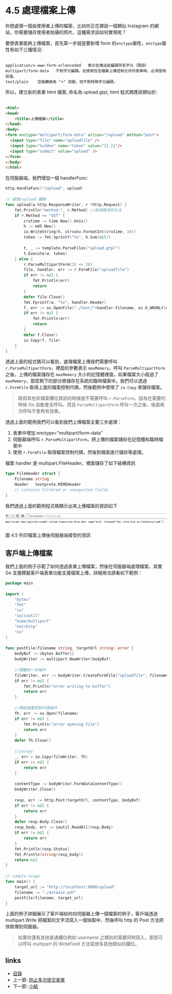 # 4.5 處理檔案上傳
你想處理一個由使用者上傳的檔案，比如你正在建設一個類似 Instagram 的網站，你需要儲存使用者拍攝的照片。這種需求該如何實現呢？

要使表單能夠上傳檔案，首先第一步就是要新增 form 的`enctype`屬性，`enctype`屬性有如下三種情況:
```

application/x-www-form-urlencoded   表示在傳送前編碼所有字元（預設）
multipart/form-data	  不對字元編碼。在使用包含檔案上傳控制元件的表單時，必須使用該值。
text/plain	  空格轉換為 "+" 加號，但不對特殊字元編碼。
```
所以，建立新的表單 html 檔案, 命名為 upload.gtpl, html 程式碼應該類似於:
```html

<html>
<head>
	<title>上傳檔案</title>
</head>
<body>
<form enctype="multipart/form-data" action="/upload" method="post">
  <input type="file" name="uploadfile" />
  <input type="hidden" name="token" value="{{.}}"/>
  <input type="submit" value="upload" />
</form>
</body>
</html>
```
在伺服器端，我們增加一個 handlerFunc:

```Go
http.HandleFunc("/upload", upload)

// 處理/upload 邏輯
func upload(w http.ResponseWriter, r *http.Request) {
	fmt.Println("method:", r.Method) //取得請求的方法
	if r.Method == "GET" {
		crutime := time.Now().Unix()
		h := md5.New()
		io.WriteString(h, strconv.FormatInt(crutime, 10))
		token := fmt.Sprintf("%x", h.Sum(nil))

		t, _ := template.ParseFiles("upload.gtpl")
		t.Execute(w, token)
	} else {
		r.ParseMultipartForm(32 << 20)
		file, handler, err := r.FormFile("uploadfile")
		if err != nil {
			fmt.Println(err)
			return
		}
		defer file.Close()
		fmt.Fprintf(w, "%v", handler.Header)
		f, err := os.OpenFile("./test/"+handler.Filename, os.O_WRONLY|os.O_CREATE, 0666)  // 此處假設當前目錄下已存在 test 目錄
		if err != nil {
			fmt.Println(err)
			return
		}
		defer f.Close()
		io.Copy(f, file)
	}
}
```
透過上面的程式碼可以看到，處理檔案上傳我們需要呼叫 `r.ParseMultipartForm`，裡面的參數表示 `maxMemory`，呼叫 `ParseMultipartForm` 之後，上傳的檔案儲存在 `maxMemory` 大小的記憶體裡面，如果檔案大小超過了 `maxMemory`，那麼剩下的部分將儲存在系統的臨時檔案中。我們可以透過 `r.FormFile` 取得上面的檔案控制代碼，然後範例中使用了 `io.Copy` 來儲存檔案。

>取得其他非檔案欄位資訊的時候就不需要呼叫 `r.ParseForm`，因為在需要的時候 Go 自動會去呼叫。而且 `ParseMultipartForm` 呼叫一次之後，後面再次呼叫不會再有效果。

透過上面的範例我們可以看到我們上傳檔案主要三步處理：

1. 表單中增加 enctype="multipart/form-data"
2. 伺服器端呼叫 `r.ParseMultipartForm`，把上傳的檔案儲存在記憶體和臨時檔案中
3. 使用 `r.FormFile` 取得檔案控制代碼，然後對檔案進行儲存等處理。

檔案 handler 是 multipart.FileHeader，裡面儲存了如下結構資訊

```Go
type FileHeader struct {
	Filename string
	Header   textproto.MIMEHeader
	// contains filtered or unexported fields
}
```
我們透過上面的範例程式碼顯示出來上傳檔案的資訊如下

![](images/4.5.upload2.png)

圖 4.5 列印檔案上傳後伺服器端接受的資訊

## 客戶端上傳檔案

我們上面的例子示範了如何透過表單上傳檔案，然後在伺服器端處理檔案，其實 Go 支援模擬客戶端表單功能支援檔案上傳，詳細用法請看如下範例：

```Go
package main

import (
	"bytes"
	"fmt"
	"io"
	"io/ioutil"
	"mime/multipart"
	"net/http"
	"os"
)

func postFile(filename string, targetUrl string) error {
	bodyBuf := &bytes.Buffer{}
	bodyWriter := multipart.NewWriter(bodyBuf)

	//關鍵的一步操作
	fileWriter, err := bodyWriter.CreateFormFile("uploadfile", filename)
	if err != nil {
		fmt.Println("error writing to buffer")
		return err
	}

	//開啟檔案控制代碼操作
	fh, err := os.Open(filename)
	if err != nil {
		fmt.Println("error opening file")
		return err
	}
	defer fh.Close()

	//iocopy
	_, err = io.Copy(fileWriter, fh)
	if err != nil {
		return err
	}

	contentType := bodyWriter.FormDataContentType()
	bodyWriter.Close()

	resp, err := http.Post(targetUrl, contentType, bodyBuf)
	if err != nil {
		return err
	}
	defer resp.Body.Close()
	resp_body, err := ioutil.ReadAll(resp.Body)
	if err != nil {
		return err
	}
	fmt.Println(resp.Status)
	fmt.Println(string(resp_body))
	return nil
}

// sample usage
func main() {
	target_url := "http://localhost:9090/upload"
	filename := "./astaxie.pdf"
	postFile(filename, target_url)
}
```

上面的例子詳細展示了客戶端如何向伺服器上傳一個檔案的例子，客戶端透過 multipart.Write 把檔案的文字流寫入一個快取中，然後呼叫 http 的 Post 方法把快取傳到伺服器。

>如果你還有其他普通欄位例如 username 之類別的需要同時寫入，那麼可以呼叫 multipart 的 WriteField 方法寫很多其他類似的欄位。

## links
   * [目錄](<preface.md>)
   * 上一節: [防止多次提交表單](<04.4.md>)
   * 下一節: [小結](<04.6.md>)
